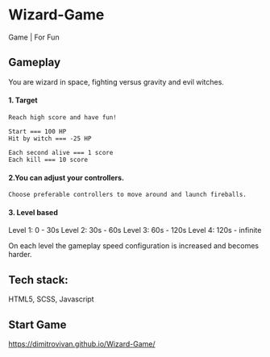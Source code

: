 # Wizard-Game
Game | For Fun 

## Gameplay
  You are wizard in space, fighting versus gravity and evil witches.

  #### 1. Target
    Reach high score and have fun!

    Start === 100 HP
    Hit by witch === -25 HP
    
    Each second alive === 1 score
    Each kill === 10 score

  #### 2.You can adjust your controllers.
    Choose preferable controllers to move around and launch fireballs.
    
  #### 3. Level based
  Level 1: 0 - 30s
  Level 2: 30s - 60s
  Level 3: 60s - 120s
  Level 4: 120s - infinite
  
  On each level the gameplay speed configuration is increased and becomes harder.

## Tech stack:
HTML5, SCSS, Javascript

## Start Game
https://dimitrovivan.github.io/Wizard-Game/
